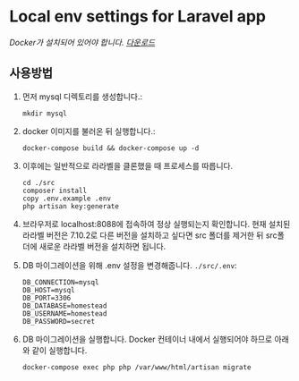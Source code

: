 # Local env settings for Laravel app

_Docker가 설치되어 있어야 합니다. [다운로드](https://www.docker.com/get-started)_

## 사용방법

1. 먼저 mysql 디렉토리를 생성합니다.:

   ```
   mkdir mysql
   ```

2. docker 이미지를 불러온 뒤 실행합니다.:

   ```
   docker-compose build && docker-compose up -d
   ```

3. 이후에는 일반적으로 라라벨을 클론했을 때 프로세스를 따릅니다.

   ```
   cd ./src
   composer install
   copy .env.example .env
   php artisan key:generate
   ```

4. 브라우저로 localhost:8088에 접속하여 정상 실행되는지 확인합니다. 현재 설치된 라라벨 버전은 7.10.2로 다른 버전을 설치하고 싶다면 src 폴더를 제거한 뒤 src폴더에 새로운 라라벨 버전을 설치하면 됩니다.

5. DB 마이그레이션을 위해 .env 설정을 변경해줍니다. `./src/.env`:

   ```
   DB_CONNECTION=mysql
   DB_HOST=mysql
   DB_PORT=3306
   DB_DATABASE=homestead
   DB_USERNAME=homestead
   DB_PASSWORD=secret
   ```

6. DB 마이그레이션을 실행합니다. Docker 컨테이너 내에서 실행되어야 하므로 아래와 같이 실행합니다.

   ```
   docker-compose exec php php /var/www/html/artisan migrate
   ```
